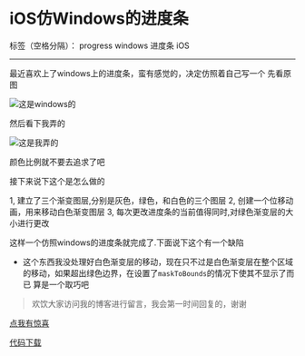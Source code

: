 # iOS仿Windows的进度条

标签（空格分隔）： progress windows 进度条 iOS 

---

最近喜欢上了windows上的进度条，蛮有感觉的，决定仿照着自己写一个
先看原图

![这是windows的](http://www.bourbonz.cn/wp-content/uploads/2016/05/windows.gif)

然后看下我弄的

![这是我弄的](http://www.bourbonz.cn/wp-content/uploads/2016/05/ios.gif)

颜色比例就不要去追求了吧

接下来说下这个是怎么做的

1, 建立了三个渐变图层,分别是灰色，绿色，和白色的三个图层
2, 创建一个位移动画，用来移动白色渐变图层
3, 每次更改进度条的当前值得同时,对绿色渐变层的大小进行更改

这样一个仿照windows的进度条就完成了.下面说下这个有一个缺陷
* 这个东西我没处理好白色渐变层的移动，现在只不过是白色渐变层在整个区域的移动，如果超出绿色边界，在设置了`maskToBounds`的情况下使其不显示了而已
算是一个取巧吧

>欢饮大家访问我的博客进行留言，我会第一时间回复的，谢谢

[点我有惊喜](http://www.bourbonz.cn)

[代码下载](https://github.com/zhwe130205/WindwosProgress)


